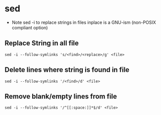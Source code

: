 
# sed
* Note sed -i to replace strings in files inplace is a GNU-ism (non-POSIX compliant option)

## Replace String in all file
`sed -i --follow-symlinks 's/<find>/<replace>/g' <file>`

## Delete lines where string is found in file
`sed -i --follow-symlinks '/<find>/d' <file>`

## Remove blank/empty lines from file
`sed -i --follow-symlinks '/^[[:space:]]*$/d' <file>`
